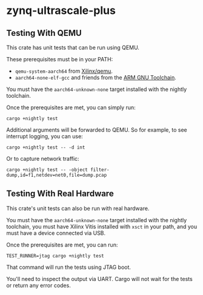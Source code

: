 # zynq-ultrascale-plus

## Testing With QEMU

This crate has unit tests that can be run using QEMU.

These prerequisites must be in your PATH:

- `qemu-system-aarch64` from [Xilinx/qemu](https://github.com/Xilinx/qemu).
- `aarch64-none-elf-gcc` and friends from the [ARM GNU Toolchain](https://developer.arm.com/downloads/-/arm-gnu-toolchain-downloads).

You must have the `aarch64-unknown-none` target installed with the nightly toolchain.

Once the prerequisites are met, you can simply run:

```
cargo +nightly test
```

Additional arguments will be forwarded to QEMU. So for example, to see interrupt logging, you can use:

```
cargo +nightly test -- -d int
```

Or to capture network traffic:

```
cargo +nightly test -- -object filter-dump,id=f1,netdev=net0,file=dump.pcap
```

## Testing With Real Hardware

This crate's unit tests can also be run with real hardware.

You must have the `aarch64-unknown-none` target installed with the nightly toolchain, you must have Xilinx Vitis installed with `xsct` in your path, and you must have a device connected via USB.

Once the prerequisites are met, you can run:

```
TEST_RUNNER=jtag cargo +nightly test
```

That command will run the tests using JTAG boot.

You'll need to inspect the output via UART. Cargo will not wait for the tests or return any error codes.
